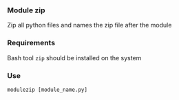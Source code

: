 ### Module zip
Zip all python files and names the zip file after the module

### Requirements
Bash tool `zip` should be installed on the system

### Use
`modulezip [module_name.py]`
